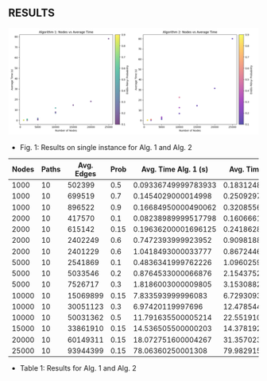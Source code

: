 ## RESULTS
![results_plot](results.png)
* Fig. 1: Results on single instance for Alg. 1 and Alg. 2

| Nodes | Paths | Avg. Edges | Prob | Avg. Time Alg. 1 (s) | Avg. Time Alg. 2 (s) |
|-------|-------|------------|------|----------------------|----------------------|
| 1000  | 10    | 502399     | 0.5  | 0.09336749999783933  | 0.1831248999806121   |
| 1000  | 10    | 699519     | 0.7  | 0.1454029000014998   | 0.2509297000069637   |
| 1000  | 10    | 896522     | 0.9  | 0.16684950000490062  | 0.3208556000026874   |
| 2000  | 10    | 417570     | 0.1  | 0.08238989999517798  | 0.16066610001144     |
| 2000  | 10    | 615142     | 0.15 | 0.19636200001696125  | 0.2418628000013996   |
| 2000  | 10    | 2402249    | 0.6  | 0.7472393999923952   | 0.9098188000207301   |
| 2000  | 10    | 2401229    | 0.6  | 1.0418493000033777   | 0.8672446999989916   |
| 5000  | 10    | 2541869    | 0.1  | 0.4836341999762226   | 1.0960259000130463   |
| 5000  | 10    | 5033546    | 0.2  | 0.8764533000066876   | 2.154375299985986    |
| 5000  | 10    | 7526717    | 0.3  | 1.8186003000009805   | 3.153088299994124    |
| 10000 | 10    | 15069899   | 0.15 | 7.833593999996083    | 6.729309399990598    |
| 10000 | 10    | 30051123   | 0.3  | 6.97420119997696     | 12.478544600016903   |
| 10000 | 10    | 50031362   | 0.5  | 11.791635500005214   | 22.55191099998774    |
| 15000 | 10    | 33861910   | 0.15 | 14.536505500000203   | 14.378192999982275   |
| 20000 | 10    | 60149311   | 0.15 | 18.072751600004267   | 31.357023400021717   |
| 25000 | 10    | 93944399   | 0.15 | 78.06360250001308    | 79.98291510000126    |

* Table 1: Results for Alg. 1 and Alg. 2